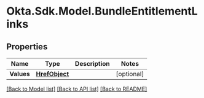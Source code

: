 # Okta.Sdk.Model.BundleEntitlementLinks

## Properties

Name | Type | Description | Notes
------------ | ------------- | ------------- | -------------
**Values** | [**HrefObject**](HrefObject.md) |  | [optional] 

[[Back to Model list]](../README.md#documentation-for-models) [[Back to API list]](../README.md#documentation-for-api-endpoints) [[Back to README]](../README.md)

